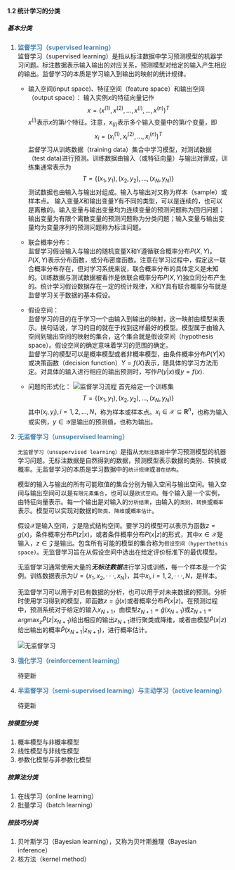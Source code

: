 #### 1.2 统计学习的分类

##### 基本分类

1. **<font color='steelblue'>监督学习（supervised learning）</font>**<br>
   监督学习（supervised learning）是指从标注数据中学习预测模型的机器学习问题。标注数据表示输入输出的对应关系，预测模型对给定的输入产生相应的输出。监督学习的本质是学习输入到输出的映射的统计规律。<br>

   - 输入空间(input space)、特征空间（feature  space）和输出空间（output space）：
     输入实例$x$的特征向量记作
       $$x=(x^{(1)},x^{(2)},...,x^{(i)},...,x^{(n)})^T$$
       $x^{(i)}$表示$x$的第$i$个特征。注意，$x_{(i)}$表示多个输入变量中的第$i$个变量，即
       $$x_i=(x_i^{(1)},x_i^{(2)},...,x_i^{(n)})^T$$
       监督学习从训练数据（training data）集合中学习模型，对测试数据（test data)进行预测。训练数据由输入（或特征向量）与输出对罪成，训练集通常表示为
       $$T=\lbrace(x_1,y_1),(x_2,y_2),...,(x_N,y_N)\rbrace$$
       测试数据也由输入与输出对组成。输入与输出对又称为样本（sample）或样本点。
       输入变量$X$和输出变量$Y$有不同的类型，可以是连续的，也可以是离散的。输入变量与输出变量均为连续变量的预测问题称为回归问题；输出变量为有限个离散变量的预测问题称为分类问题；输入变量与输出变量均为变量序列的预测问题称为标注问题。

    - 联合概率分布：<br>
      监督学习假设输入与输出的随机变量X和Y遵循联合概率分布$P(X,Y)$。$P(X,Y)$表示分布函数，或分布密度函数。注意在学习过程中，假定这一联合概率分布存在，但对学习系统来说，联合概率分布的具体定义是未知的。训练数据与测试数据被看作是依联合概率分布$P(X,Y)$独立同分布产生的。统计学习假设数据存在一定的统计规律，X和Y具有联合概率分布就是监督学习关于数据的基本假设。

   - 假设空间：<br>
     监督学习的目的在于学习一个由输入到输出的映射，这一映射由模型来表示。换句话说，学习的目的就在于找到这样最好的模型。模型属于由输入空间到输出空间的映射的集合，这个集合就是假设空间（hypothesis space）。假设空间的确定意味着学习的范围的确定。<br>
     监督学习的模型可以是概率模型或者非概率模型，由条件概率分布$P(Y|X)$或决策函数（decision function）$Y=f(X)$表示，随具体的学习方法而定。对具体的输入进行相应的输出预测时，写作$P(y|x)$或$y=f(x)$.

   - 问题的形式化：
     ![监督学习流程](https://roderickwhl.com/wp-content/uploads/2022/06/截屏2022-06-18-14.29.34.png)
     首先给定一个训练集
     $$T=\lbrace(x_1,y_1),(x_2,y_2),...,(x_N,y_N)\rbrace$$
     其中$(x_i,y_i),i=1,2,...,N$，称为样本或样本点。$x_i\in\mathcal{X}\subseteq\mathbf{R}^n$，也称为输入或实例，$y\in\mathcal{Y}$是输出的预测值，也称为输出。

2. **<font color='steelblue'>无监督学习（unsupervised learning）</font>**<br>

   `无监督学习（unsupervised learning）`是指从`无标注数据`中学习预测模型的机器学习问题。无标注数据是自然得到的数据，预测模型表示数据的类别、转换或概率。无监督学习的本质是学习数据中的`统计规律`或`潜在结构`。

   模型的输入与输出的所有可能取值的集合分别为输入空间与输出空间。输入空间与输出空间可以是`有限元素集合`，也可以是`欧式空间`。每个输入是一个实例，由特征向量表示。每一个输出是对输入的`分析结果`，由输入的`类别`、`转换`或`概率`表示。模型可以实现对数据的`聚类`、`降维`或`概率估计`。

   假设$\mathcal{X}$是输入空间，$\mathcal{Z}$是隐式结构空间。要学习的模型可以表示为函数$z=g(x)$，条件概率分布$P(z|x)$，或者条件概率分布$P(x|z)$的形式，其中$x\in\mathcal{X}$是输入，$z\in\mathcal{Z}$是输出。包含所有可能的模型的集合称为`假设空间（hyperthethis space)`。无监督学习旨在从假设空间中选出在给定评价标准下的最优模型。

   无监督学习通常使用大量的***无标注数据***进行学习或训练，每一个样本是一个实例。训练数据表示为$U=\lbrace{x_1},{x_2},···,{x_N}\rbrace$，其中$x_i,i=1,2,···,N$，是样本。

   无监督学习可以用于对已有数据的分析，也可以用于对未来数据的预测。分析时使用学习得到的模型，即函数$z=\hat{g}(x)$或者概率分布$\hat{P}(x|z)$。在预测过程中，预测系统对于给定的输入$x_{N+1}$，由模型$z_{N+1}=\hat{g}(x_{N+1})$或$z_{N+1}=\mathop{\arg\max}_{z}\hat{P}(z|x_{N+1})$给出相应的输出$z_{N+1}$进行聚类或降维，或者由模型$\hat{P}(x|z)$给出输出的概率$\hat{P}(x_{N+1}|z_{N+1})$，进行概率估计。

   ![无监督学习](https://roderickwhl.com/wp-content/uploads/2022/06/截屏2022-06-19-10.36.20.png)

3. **<font color='steelblue'>强化学习（reinforcement learning）</font>**

   待更新

4. **<font color='steelblue'>半监督学习（semi-supervised learning）与主动学习（active learning）</font>**<br>

   待更新

##### 按模型分类

1. 概率模型与非概率模型
2. 线性模型与非线性模型
3. 参数化模型与非参数化模型

##### 按算法分类

1. 在线学习（online learning）
2. 批量学习（batch learning）

##### 按技巧分类

1. 贝叶斯学习（Bayesian learning），又称为贝叶斯推理（Bayesian inference）
2. 核方法（kernel method）